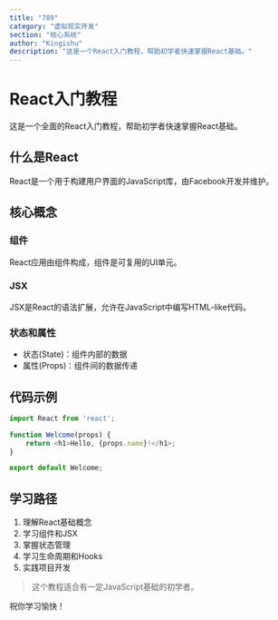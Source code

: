 ```yaml
---
title: "789"
category: "虚拟现实开发"
section: "核心系统"
author: "Kingishu"
description: "这是一个React入门教程，帮助初学者快速掌握React基础。"
---
```


# React入门教程

这是一个全面的React入门教程，帮助初学者快速掌握React基础。

## 什么是React

React是一个用于构建用户界面的JavaScript库，由Facebook开发并维护。

## 核心概念

### 组件
React应用由组件构成，组件是可复用的UI单元。

### JSX
JSX是React的语法扩展，允许在JavaScript中编写HTML-like代码。

### 状态和属性
- 状态(State)：组件内部的数据
- 属性(Props)：组件间的数据传递

## 代码示例

```javascript
import React from 'react';

function Welcome(props) {
    return <h1>Hello, {props.name}!</h1>;
}

export default Welcome;
```

## 学习路径

1. 理解React基础概念
2. 学习组件和JSX
3. 掌握状态管理
4. 学习生命周期和Hooks
5. 实践项目开发

> 这个教程适合有一定JavaScript基础的初学者。

祝你学习愉快！
